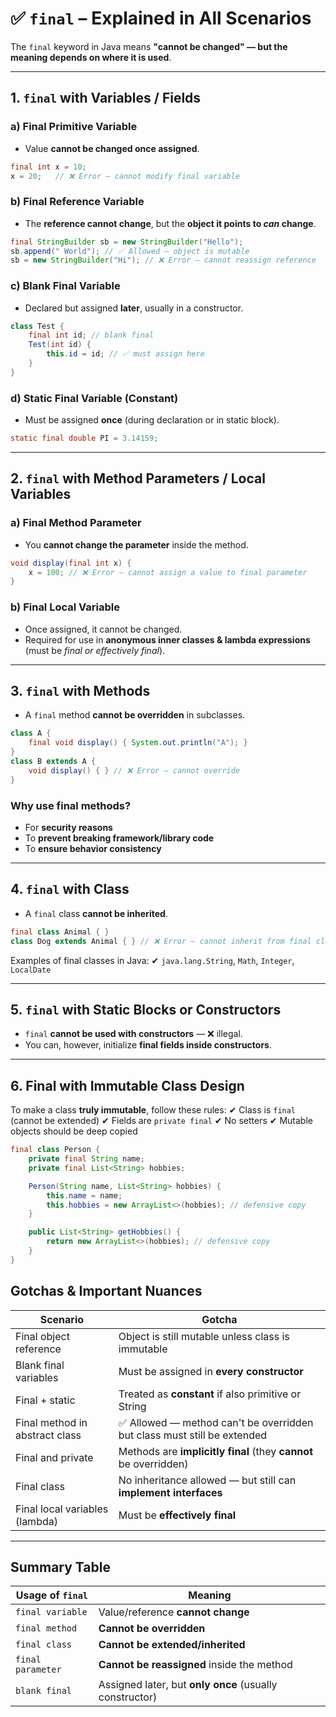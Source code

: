 
# ✅ `final` – Explained in All Scenarios

The `final` keyword in Java means **"cannot be changed" — but the meaning depends on where it is used**.

---

##  1. `final` with **Variables / Fields**

### a) **Final Primitive Variable**

* Value **cannot be changed once assigned**.

```java
final int x = 10;
x = 20;   // ❌ Error — cannot modify final variable
```

### b) **Final Reference Variable**

* The **reference cannot change**, but the **object it points to *can* change**.

```java
final StringBuilder sb = new StringBuilder("Hello");
sb.append(" World"); // ✅ Allowed — object is mutable
sb = new StringBuilder("Hi"); // ❌ Error — cannot reassign reference
```

### c) **Blank Final Variable**

* Declared but assigned **later**, usually in a constructor.

```java
class Test {
    final int id; // blank final
    Test(int id) {
        this.id = id; // ✅ must assign here
    }
}
```

### d) **Static Final Variable (Constant)**

* Must be assigned **once** (during declaration or in static block).

```java
static final double PI = 3.14159;
```

---

##  2. `final` with **Method Parameters / Local Variables**

### a) **Final Method Parameter**

* You **cannot change the parameter** inside the method.

```java
void display(final int x) {
    x = 100; // ❌ Error — cannot assign a value to final parameter
}
```

### b) **Final Local Variable**

* Once assigned, it cannot be changed.
* Required for use in **anonymous inner classes & lambda expressions** (must be *final or effectively final*).

---

##  3. `final` with **Methods**

* A `final` method **cannot be overridden** in subclasses.

```java
class A {
    final void display() { System.out.println("A"); }
}
class B extends A {
    void display() { } // ❌ Error — cannot override
}
```

###  Why use final methods?

* For **security reasons**
* To **prevent breaking framework/library code**
* To **ensure behavior consistency**

---

##  4. `final` with **Class**

* A `final` class **cannot be inherited**.

```java
final class Animal { }
class Dog extends Animal { } // ❌ Error — cannot inherit from final class
```

Examples of final classes in Java:
✔ `java.lang.String`, `Math`, `Integer`, `LocalDate`

---

##  5. `final` with **Static Blocks or Constructors**

* `final` **cannot be used with constructors** — ❌ illegal.
* You can, however, initialize **final fields inside constructors**.

---

##  6. Final with **Immutable Class Design**

To make a class **truly immutable**, follow these rules:
✔ Class is `final` (cannot be extended)
✔ Fields are `private final`
✔ No setters
✔ Mutable objects should be deep copied

```java
final class Person {
    private final String name;
    private final List<String> hobbies;

    Person(String name, List<String> hobbies) {
        this.name = name;
        this.hobbies = new ArrayList<>(hobbies); // defensive copy
    }

    public List<String> getHobbies() {
        return new ArrayList<>(hobbies); // defensive copy
    }
}
```



##  **Gotchas & Important Nuances**

| Scenario                       | Gotcha                                                                  |
| ------------------------------ | ----------------------------------------------------------------------- |
| Final object reference         | Object is still mutable unless class is immutable                       |
| Blank final variables          | Must be assigned in **every constructor**                               |
| Final + static                 | Treated as **constant** if also primitive or String                     |
| Final method in abstract class | ✅ Allowed — method can't be overridden but class must still be extended |
| Final and private              | Methods are **implicitly final** (they **cannot** be overridden)        |
| Final class                    | No inheritance allowed — but still can **implement interfaces**         |
| Final local variables (lambda) | Must be **effectively final**                                           |

---

##  **Summary Table**

| Usage of `final`  | Meaning                                                 |
| ----------------- | ------------------------------------------------------- |
| `final variable`  | Value/reference **cannot change**                       |
| `final method`    | **Cannot be overridden**                                |
| `final class`     | **Cannot be extended/inherited**                        |
| `final parameter` | **Cannot be reassigned** inside the method              |
| `blank final`     | Assigned later, but **only once** (usually constructor) |


